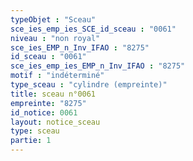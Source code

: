 ```yaml
---
typeObjet : "Sceau"
sce_ies_emp_ies_SCE_id_sceau : "0061"
niveau : "non royal"
sce_ies_EMP_n_Inv_IFAO : "8275"
id_sceau : "0061"
sce_ies_emp_ies_EMP_n_Inv_IFAO : "8275"
motif : "indéterminé"
type_sceau : "cylindre (empreinte)"
title: sceau n°0061
empreinte: "8275"
id_notice: 0061
layout: notice_sceau
type: sceau
partie: 1
---
```


